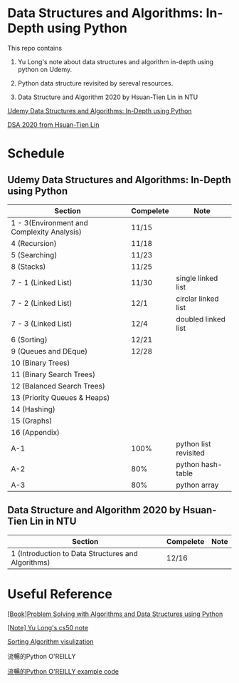 # Data Structures and Algorithms: In-Depth using Python

This repo contains 

1. Yu Long's note about data structures and algorithm in-depth using python on Udemy.

2. Python data structure revisited by sereval resources.

3. Data Structure and Algorithm 2020 by Hsuan-Tien Lin in NTU

[Udemy Data Structures and Algorithms: In-Depth using Python](https://www.udemy.com/course/learning-data-structures-algorithms-in-python-from-scratch/learn/lecture/14520138#overview)

[DSA 2020 from Hsuan-Tien Lin](https://www.youtube.com/watch?v=8IOv2fnc01E&list=PLXVfgk9fNX2Kda9rttSvGROCtRQ3Sb8bA&index=2)

# Schedule

## Udemy Data Structures and Algorithms: In-Depth using Python

| Section | Compelete | Note  |
|---------|-----------|-------|
| 1 - 3(Environment and Complexity Analysis)   | 11/15     |  |
|4 (Recursion)        |11/18      ||
|5 (Searching)|11/23||
|8 (Stacks)|11/25||
|7 - 1 (Linked List)|11/30|single linked list
|7 - 2 (Linked List)|12/1|circlar linked list
|7 - 3 (Linked List)|12/4|doubled linked list
6 (Sorting)|12/21||
9 (Queues and DEque)|12/28||
10 (Binary Trees)|||
11 (Binary Search Trees)|||
12 (Balanced Search Trees)|||
13 (Priority Queues & Heaps)|||
14 (Hashing)|||
15 (Graphs)|||
16 (Appendix)|||
|A-1|100%|python list revisited|
|A-2|80%|python hash-table|
|A-3|80%|python array|

## Data Structure and Algorithm 2020 by Hsuan-Tien Lin in NTU 

| Section | Compelete | Note  |
|---------|-----------|-------|
| 1 (Introduction to Data Structures and Algorithms)   | 12/16     | |

# Useful Reference

[[Book]Problem Solving with Algorithms and Data Structures using Python](https://runestone.academy/runestone/books/published/pythonds3/index.html?fbclid=IwAR1Tl-_QijJadBJv-hytIEcAQskp02vBinhhLaYdg7zPMWqMEBN_6j185nI)

[[Note] Yu Long's cs50 note](https://github.com/YLTsai0609/cs50)

[Sorting Algorithm visulization](https://visualgo.net/bn/sorting)

流暢的Python O'REILLY

[流暢的Python O'REILLY example code](https://github.com/fluentpython/example-code)

